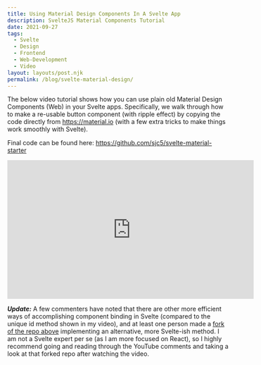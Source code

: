 ```yaml
---
title: Using Material Design Components In A Svelte App
description: SvelteJS Material Components Tutorial
date: 2021-09-27
tags:
  - Svelte
  - Design
  - Frontend
  - Web-Development
  - Video
layout: layouts/post.njk
permalink: /blog/svelte-material-design/
---
```


The below video tutorial shows how you can use plain old Material Design Components (Web) in your Svelte apps. Specifically, we walk through how to make a re-usable button component (with ripple effect) by copying the code directly from https://material.io (with a few extra tricks to make things work smoothly with Svelte).

Final code can be found here: <a href="https://github.com/sjc5/svelte-material-starter" target="_blank" rel="noreferrer">https://github.com/sjc5/svelte-material-starter</a>

<div class="video-wrapper"><iframe width="560" height="315" src="https://www.youtube-nocookie.com/embed/-6Hy3MHfPhA" title="YouTube video player" frameborder="0" allow="accelerometer; autoplay; clipboard-write; encrypted-media; gyroscope; picture-in-picture" allowfullscreen class="youtube-embed"></iframe></div>

**_Update:_** A few commenters have noted that there are other more efficient ways of accomplishing component binding in Svelte (compared to the unique id method shown in my video), and at least one person made a <a href="https://github.com/David0922/svelte-material-starter" target="_blank" rel="noreferrer">fork of the repo above</a> implementing an alternative, more Svelte-ish method. I am not a Svelte expert per se (as I am more focused on React), so I highly recommend going and reading through the YouTube comments and taking a look at that forked repo after watching the video.
